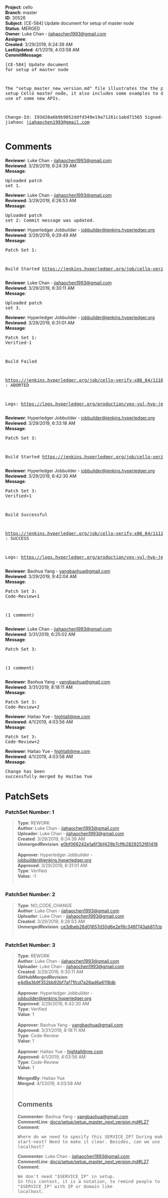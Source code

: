 <strong>Project</strong>: cello<br><strong>Branch</strong>: master<br><strong>ID</strong>: 30526<br><strong>Subject</strong>: [CE-584] Update document for setup of master node<br><strong>Status</strong>: MERGED<br><strong>Owner</strong>: Luke Chan - jiahaochen1993@gmail.com<br><strong>Assignee</strong>:<br><strong>Created</strong>: 3/29/2019, 6:24:39 AM<br><strong>LastUpdated</strong>: 4/1/2019, 4:03:58 AM<br><strong>CommitMessage</strong>:<br><pre>[CE-584] Update document for setup of master node

The "setup_master_new_version.md" file illustrates the
the process to setup Cello master node, it also includes
some examples to describe the use of some new APIs.

Change-Id: I93d28a6b9b9052ddfd349e19a71261c1abd71565
Signed-off-by: jiahaoc <jiahaochen1993@gmail.com>
</pre><h1>Comments</h1><strong>Reviewer</strong>: Luke Chan - jiahaochen1993@gmail.com<br><strong>Reviewed</strong>: 3/29/2019, 6:24:39 AM<br><strong>Message</strong>: <pre>Uploaded patch set 1.</pre><strong>Reviewer</strong>: Luke Chan - jiahaochen1993@gmail.com<br><strong>Reviewed</strong>: 3/29/2019, 6:26:53 AM<br><strong>Message</strong>: <pre>Uploaded patch set 2: Commit message was updated.</pre><strong>Reviewer</strong>: Hyperledger Jobbuilder - jobbuilder@jenkins.hyperledger.org<br><strong>Reviewed</strong>: 3/29/2019, 6:29:49 AM<br><strong>Message</strong>: <pre>Patch Set 1:

Build Started https://jenkins.hyperledger.org/job/cello-verify-x86_64/1110/</pre><strong>Reviewer</strong>: Luke Chan - jiahaochen1993@gmail.com<br><strong>Reviewed</strong>: 3/29/2019, 6:30:11 AM<br><strong>Message</strong>: <pre>Uploaded patch set 3.</pre><strong>Reviewer</strong>: Hyperledger Jobbuilder - jobbuilder@jenkins.hyperledger.org<br><strong>Reviewed</strong>: 3/29/2019, 6:31:01 AM<br><strong>Message</strong>: <pre>Patch Set 1: Verified-1

Build Failed 

https://jenkins.hyperledger.org/job/cello-verify-x86_64/1110/ : ABORTED

Logs: https://logs.hyperledger.org/production/vex-yul-hyp-jenkins-3/cello-verify-x86_64/1110</pre><strong>Reviewer</strong>: Hyperledger Jobbuilder - jobbuilder@jenkins.hyperledger.org<br><strong>Reviewed</strong>: 3/29/2019, 6:33:18 AM<br><strong>Message</strong>: <pre>Patch Set 3:

Build Started https://jenkins.hyperledger.org/job/cello-verify-x86_64/1111/</pre><strong>Reviewer</strong>: Hyperledger Jobbuilder - jobbuilder@jenkins.hyperledger.org<br><strong>Reviewed</strong>: 3/29/2019, 6:42:30 AM<br><strong>Message</strong>: <pre>Patch Set 3: Verified+1

Build Successful 

https://jenkins.hyperledger.org/job/cello-verify-x86_64/1111/ : SUCCESS

Logs: https://logs.hyperledger.org/production/vex-yul-hyp-jenkins-3/cello-verify-x86_64/1111</pre><strong>Reviewer</strong>: Baohua Yang - yangbaohua@gmail.com<br><strong>Reviewed</strong>: 3/29/2019, 9:42:04 AM<br><strong>Message</strong>: <pre>Patch Set 3: Code-Review+1

(1 comment)</pre><strong>Reviewer</strong>: Luke Chan - jiahaochen1993@gmail.com<br><strong>Reviewed</strong>: 3/31/2019, 6:25:02 AM<br><strong>Message</strong>: <pre>Patch Set 3:

(1 comment)</pre><strong>Reviewer</strong>: Baohua Yang - yangbaohua@gmail.com<br><strong>Reviewed</strong>: 3/31/2019, 8:18:11 AM<br><strong>Message</strong>: <pre>Patch Set 3: Code-Review+2</pre><strong>Reviewer</strong>: Haitao Yue - hightall@me.com<br><strong>Reviewed</strong>: 4/1/2019, 4:03:56 AM<br><strong>Message</strong>: <pre>Patch Set 3: Code-Review+2</pre><strong>Reviewer</strong>: Haitao Yue - hightall@me.com<br><strong>Reviewed</strong>: 4/1/2019, 4:03:58 AM<br><strong>Message</strong>: <pre>Change has been successfully merged by Haitao Yue</pre><h1>PatchSets</h1><h3>PatchSet Number: 1</h3><blockquote><strong>Type</strong>: REWORK<br><strong>Author</strong>: Luke Chan - jiahaochen1993@gmail.com<br><strong>Uploader</strong>: Luke Chan - jiahaochen1993@gmail.com<br><strong>Created</strong>: 3/29/2019, 6:24:39 AM<br><strong>UnmergedRevision</strong>: [e0bf066242e1a6f3bf429b7cffb2829252f81418](https://github.com/hyperledger-gerrit-archive/cello/commit/e0bf066242e1a6f3bf429b7cffb2829252f81418)<br><br><strong>Approver</strong>: Hyperledger Jobbuilder - jobbuilder@jenkins.hyperledger.org<br><strong>Approved</strong>: 3/29/2019, 6:31:01 AM<br><strong>Type</strong>: Verified<br><strong>Value</strong>: -1<br><br></blockquote><h3>PatchSet Number: 2</h3><blockquote><strong>Type</strong>: NO_CODE_CHANGE<br><strong>Author</strong>: Luke Chan - jiahaochen1993@gmail.com<br><strong>Uploader</strong>: Luke Chan - jiahaochen1993@gmail.com<br><strong>Created</strong>: 3/29/2019, 6:26:53 AM<br><strong>UnmergedRevision</strong>: [ce3dbeb26d01657d30d6e2e19c346f743ab817cb](https://github.com/hyperledger-gerrit-archive/cello/commit/ce3dbeb26d01657d30d6e2e19c346f743ab817cb)<br><br></blockquote><h3>PatchSet Number: 3</h3><blockquote><strong>Type</strong>: REWORK<br><strong>Author</strong>: Luke Chan - jiahaochen1993@gmail.com<br><strong>Uploader</strong>: Luke Chan - jiahaochen1993@gmail.com<br><strong>Created</strong>: 3/29/2019, 6:30:11 AM<br><strong>GitHubMergedRevision</strong>: [e4d9a3b9f352bb92bf7af71fcd7a28ad6a6118db](https://github.com/hyperledger-gerrit-archive/cello/commit/e4d9a3b9f352bb92bf7af71fcd7a28ad6a6118db)<br><br><strong>Approver</strong>: Hyperledger Jobbuilder - jobbuilder@jenkins.hyperledger.org<br><strong>Approved</strong>: 3/29/2019, 6:42:30 AM<br><strong>Type</strong>: Verified<br><strong>Value</strong>: 1<br><br><strong>Approver</strong>: Baohua Yang - yangbaohua@gmail.com<br><strong>Approved</strong>: 3/31/2019, 8:18:11 AM<br><strong>Type</strong>: Code-Review<br><strong>Value</strong>: 1<br><br><strong>Approver</strong>: Haitao Yue - hightall@me.com<br><strong>Approved</strong>: 4/1/2019, 4:03:56 AM<br><strong>Type</strong>: Code-Review<br><strong>Value</strong>: 1<br><br><strong>MergedBy</strong>: Haitao Yue<br><strong>Merged</strong>: 4/1/2019, 4:03:58 AM<br><br><h2>Comments</h2><strong>Commenter</strong>: Baohua Yang - yangbaohua@gmail.com<br><strong>CommentLine</strong>: [docs/setup/setup_master_next_version.md#L27](https://github.com/hyperledger-gerrit-archive/cello/blob/e4d9a3b9f352bb92bf7af71fcd7a28ad6a6118db/docs/setup/setup_master_next_version.md#L27)<br><strong>Comment</strong>: <pre>Where do we need to specify this SERVICE_IP?
During make start-next? Need to make it clear.
Besides, can we use localhost?</pre><strong>Commenter</strong>: Luke Chan - jiahaochen1993@gmail.com<br><strong>CommentLine</strong>: [docs/setup/setup_master_next_version.md#L27](https://github.com/hyperledger-gerrit-archive/cello/blob/e4d9a3b9f352bb92bf7af71fcd7a28ad6a6118db/docs/setup/setup_master_next_version.md#L27)<br><strong>Comment</strong>: <pre>We don't need "$SERVICE_IP" in setup.
In this context, it is a notation, to remind people to replace the "$SERVICE_IP" with IP or domain like localhost.</pre></blockquote>